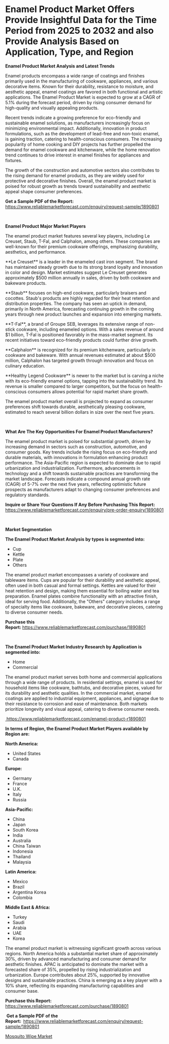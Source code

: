 <p><h1>Enamel Product Market Offers Provide Insightful Data for the Time Period from 2025 to 2032 and also Provide Analysis Based on Application, Type, and Region</h1></p><p><strong>Enamel Product Market Analysis and Latest Trends</strong></p>
<p><p>Enamel products encompass a wide range of coatings and finishes primarily used in the manufacturing of cookware, appliances, and various decorative items. Known for their durability, resistance to moisture, and aesthetic appeal, enamel coatings are favored in both functional and artistic applications. The Enamel Product Market is expected to grow at a CAGR of 5.1% during the forecast period, driven by rising consumer demand for high-quality and visually appealing products.</p><p>Recent trends indicate a growing preference for eco-friendly and sustainable enamel solutions, as manufacturers increasingly focus on minimizing environmental impact. Additionally, innovation in product formulations, such as the development of lead-free and non-toxic enamel, is gaining traction, catering to health-conscious consumers. The increasing popularity of home cooking and DIY projects has further propelled the demand for enamel cookware and kitchenware, while the home renovation trend continues to drive interest in enamel finishes for appliances and fixtures.</p><p>The growth of the construction and automotive sectors also contributes to the rising demand for enamel products, as they are widely used for protective and decorative finishes. Overall, the enamel product market is poised for robust growth as trends toward sustainability and aesthetic appeal shape consumer preferences.</p></p>
<p><strong>Get a Sample PDF of the Report:&nbsp;</strong> <a href="https://www.reliablemarketforecast.com/enquiry/request-sample/1890801?utm_campaign=1130&utm_medium=2&utm_source=Github&utm_content=ia&utm_term=09022025&utm_id=enamel-product">https://www.reliablemarketforecast.com/enquiry/request-sample/1890801</a></p>
<p>&nbsp;</p>
<p><strong>Enamel Product Major Market Players</strong></p>
<p><p>The enamel product market features several key players, including Le Creuset, Staub, T-Fal, and Calphalon, among others. These companies are well-known for their premium cookware offerings, emphasizing durability, aesthetics, and performance.</p><p>**Le Creuset** is a leader in the enameled cast iron segment. The brand has maintained steady growth due to its strong brand loyalty and innovation in color and design. Market estimates suggest Le Creuset generates approximately $500 million annually in sales, driven by both cookware and bakeware products.</p><p>**Staub** focuses on high-end cookware, particularly braisers and cocottes. Staub's products are highly regarded for their heat retention and distribution properties. The company has seen an uptick in demand, primarily in North America, forecasting continuing growth in the coming years through new product launches and expansion into emerging markets.</p><p>**T-Fal**, a brand of Groupe SEB, leverages its extensive range of non-stick cookware, including enameled options. With a sales revenue of around $1 billion, T-Fal is positioned favorably in the mass-market segment. Its recent initiatives toward eco-friendly products could further drive growth.</p><p>**Calphalon** is recognized for its premium kitchenware, particularly in cookware and bakeware. With annual revenues estimated at about $500 million, Calphalon has targeted growth through innovation and focus on culinary education.</p><p>**Healthy Legend Cookware** is newer to the market but is carving a niche with its eco-friendly enamel options, tapping into the sustainability trend. Its revenue is smaller compared to larger competitors, but the focus on health-conscious consumers allows potential for rapid market share growth.</p><p>The enamel product market overall is projected to expand as consumer preferences shift towards durable, aesthetically pleasing cookware, estimated to reach several billion dollars in size over the next five years.</p></p>
<p>&nbsp;</p>
<p><strong>What Are The Key Opportunities For Enamel Product Manufacturers?</strong></p>
<p><p>The enamel product market is poised for substantial growth, driven by increasing demand in sectors such as construction, automotive, and consumer goods. Key trends include the rising focus on eco-friendly and durable materials, with innovations in formulation enhancing product performance. The Asia-Pacific region is expected to dominate due to rapid urbanization and industrialization. Furthermore, advancements in technology and a shift towards sustainable practices are transforming the market landscape. Forecasts indicate a compound annual growth rate (CAGR) of 5-7% over the next five years, reflecting optimistic future prospects as manufacturers adapt to changing consumer preferences and regulatory standards.</p></p>
<p><strong>Inquire or Share Your Questions If Any Before Purchasing This Report:</strong> <a href="https://www.reliablemarketforecast.com/enquiry/pre-order-enquiry/1890801?utm_campaign=1130&utm_medium=2&utm_source=Github&utm_content=ia&utm_term=09022025&utm_id=enamel-product">https://www.reliablemarketforecast.com/enquiry/pre-order-enquiry/1890801</a></p>
<p>&nbsp;</p>
<p><strong>Market Segmentation</strong></p>
<p><strong>The Enamel Product Market Analysis by types is segmented into:</strong></p>
<p><ul><li>Cup</li><li>Kettle</li><li>Plate</li><li>Others</li></ul></p>
<p><p>The enamel product market encompasses a variety of cookware and tableware items. Cups are popular for their durability and aesthetic appeal, often used in both casual and formal settings. Kettles are valued for their heat retention and design, making them essential for boiling water and tea preparation. Enamel plates combine functionality with an attractive finish, ideal for serving food. Additionally, the "Others" category includes a range of specialty items like cookware, bakeware, and decorative pieces, catering to diverse consumer needs.</p></p>
<p><strong>Purchase this Report:&nbsp;</strong><a href="https://www.reliablemarketforecast.com/purchase/1890801?utm_campaign=1130&utm_medium=2&utm_source=Github&utm_content=ia&utm_term=09022025&utm_id=enamel-product">https://www.reliablemarketforecast.com/purchase/1890801</a></p>
<p>&nbsp;</p>
<p><strong>The Enamel Product Market Industry Research by Application is segmented into:</strong></p>
<p><ul><li>Home</li><li>Commercial</li></ul></p>
<p><p>The enamel product market serves both home and commercial applications through a wide range of products. In residential settings, enamel is used for household items like cookware, bathtubs, and decorative pieces, valued for its durability and aesthetic qualities. In the commercial market, enamel coatings are applied to industrial equipment, appliances, and signage due to their resistance to corrosion and ease of maintenance. Both markets prioritize longevity and visual appeal, catering to diverse consumer needs.</p></p>
<p><a href="https://www.reliablemarketforecast.com/enamel-product-r1890801?utm_campaign=1130&utm_medium=2&utm_source=Github&utm_content=ia&utm_term=09022025&utm_id=enamel-product">&nbsp;https://www.reliablemarketforecast.com/enamel-product-r1890801</a></p>
<p><strong>In terms of Region, the Enamel Product Market Players available by Region are:</strong></p>
<p>
    <p> <strong> North America: </strong>
        <ul>
            <li>United States</li>
            <li>Canada</li>
        </ul>
        </p> 
    <p> <strong> Europe: </strong>
        <ul>
            <li>Germany</li>
            <li>France</li>
            <li>U.K.</li>
            <li>Italy</li>
            <li>Russia</li>
        </ul>
        </p> 
    <p> <strong> Asia-Pacific: </strong>
        <ul>
            <li>China</li>
            <li>Japan</li>
            <li>South Korea</li>
            <li>India</li>
            <li>Australia</li>
            <li>China Taiwan</li>
            <li>Indonesia</li>
            <li>Thailand</li>
            <li>Malaysia</li>
        </ul>
        </p> 
    <p> <strong> Latin America: </strong>
        <ul>
            <li>Mexico</li>
            <li>Brazil</li>
            <li>Argentina Korea</li>
            <li>Colombia</li>
        </ul>
        </p> 
    <p> <strong> Middle East & Africa: </strong>
        <ul>
            <li>Turkey</li>
            <li>Saudi</li>
            <li>Arabia</li>
            <li>UAE</li>
            <li>Korea</li>
        </ul>
    </p>
    </p>
<p><p>The enamel product market is witnessing significant growth across various regions. North America holds a substantial market share of approximately 30%, driven by advanced manufacturing and consumer demand for aesthetic finishes. APAC is anticipated to dominate the market with a forecasted share of 35%, propelled by rising industrialization and urbanization. Europe contributes about 25%, supported by innovative designs and sustainable practices. China is emerging as a key player with a 10% share, reflecting its expanding manufacturing capabilities and consumer base.</p></p>
<p><strong>Purchase this Report: </strong><a href="https://www.reliablemarketforecast.com/purchase/1890801?utm_campaign=1130&utm_medium=2&utm_source=Github&utm_content=ia&utm_term=09022025&utm_id=enamel-product">https://www.reliablemarketforecast.com/purchase/1890801</a></p>
<p>&nbsp;<strong>Get a Sample PDF of the Report:&nbsp;&nbsp;</strong><a href="https://www.reliablemarketforecast.com/enquiry/request-sample/1890801?utm_campaign=1130&utm_medium=2&utm_source=Github&utm_content=ia&utm_term=09022025&utm_id=enamel-product">https://www.reliablemarketforecast.com/enquiry/request-sample/1890801</a></p>
<p><strong></strong></p>
<p><p><a href="https://github.com/RickHolmes3/Market-Research-Report-List-7/blob/main/mosquito-wipe-market.md?utm_campaign=1130&utm_medium=2&utm_source=Github&utm_content=ia&utm_term=09022025&utm_id=enamel-product">Mosquito Wipe Market</a></p></p>